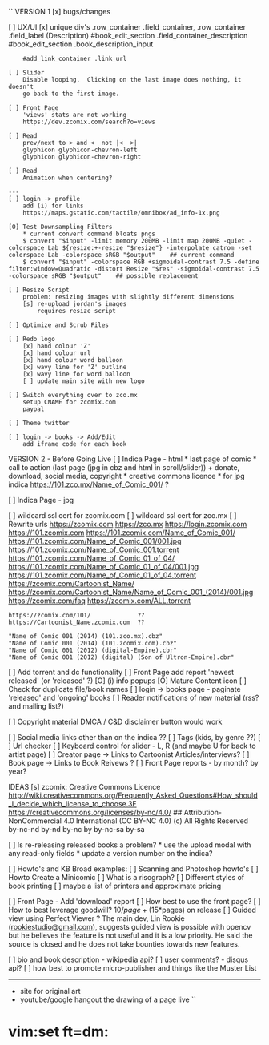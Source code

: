 ``
VERSION 1
[x] bugs/changes

[ ] UX/UI
    [x] unique div's
        .row_container .field_container, .row_container .field_label (Description)
        #book_edit_section .field_container_description
        #book_edit_section .book_description_input

        #add_link_container .link_url

    [ ] Slider
        Disable looping.  Clicking on the last image does nothing, it doesn't
        go back to the first image.

    [ ] Front Page
        'views' stats are not working
        https://dev.zcomix.com/search?o=views

    [ ] Read
        prev/next to > and <  not |<  >|
        glyphicon glyphicon-chevron-left
        glyphicon glyphicon-chevron-right

    [ ] Read
        Animation when centering?

    ---
    [ ] login -> profile
        add (i) for links
        https://maps.gstatic.com/tactile/omnibox/ad_info-1x.png

    [O] Test Downsampling Filters
        * current convert command bloats pngs
        $ convert "$input" -limit memory 200MB -limit map 200MB -quiet -colorspace Lab ${resize:+-resize "$resize"} -interpolate catrom -set colorspace Lab -colorspace sRGB "$output"    ## current command
        $ convert "$input" -colorspace RGB +sigmoidal-contrast 7.5 -define filter:window=Quadratic -distort Resize "$res" -sigmoidal-contrast 7.5 -colorspace sRGB "$output"    ## possible replacement

    [ ] Resize Script
        problem: resizing images with slightly different dimensions
        [s] re-upload jordan's images
            requires resize script

    [ ] Optimize and Scrub Files

    [ ] Redo logo
        [x] hand colour 'Z'
        [x] hand colour url
        [x] hand colour word balloon
        [x] wavy line for 'Z' outline
        [x] wavy line for word balloon
        [ ] update main site with new logo

    [ ] Switch everything over to zco.mx
        setup CNAME for zcomix.com
        paypal

    [ ] Theme twitter

    [ ] login -> books -> Add/Edit
        add iframe code for each book




VERSION 2 - Before Going Live
[ ] Indica Page - html
    * last page of comic
    * call to action (last page (jpg in cbz and html in scroll/slider))
        + donate, download, social media, copyright
    * creative commons licence
    * for jpg indica https://101.zco.mx/Name_of_Comic_001/  ?

[ ] Indica Page - jpg

[ ] wildcard ssl cert for zcomix.com
[ ] wildcard ssl cert for zco.mx
[ ] Rewrite urls
    https://zcomix.com
    https://zco.mx
    https://login.zcomix.com
    https://101.zcomix.com
    https://101.zcomix.com/Name_of_Comic_001/
    https://101.zcomix.com/Name_of_Comic_001/001.jpg
    https://101.zcomix.com/Name_of_Comic_001.torrent
    https://101.zcomix.com/Name_of_Comic_01_of_04/
    https://101.zcomix.com/Name_of_Comic_01_of_04/001.jpg
    https://101.zcomix.com/Name_of_Comic_01_of_04.torrent
    https://zcomix.com/Cartoonist_Name/
    https://zcomix.com/Cartoonist_Name/Name_of_Comic_001_(2014)/001.jpg
    https://zcomix.com/faq
    https://zcomix.com/ALL.torrent

    https://zcomix.com/101/             ??
    https://Cartoonist_Name.zcomix.com  ??

    "Name of Comic 001 (2014) (101.zco.mx).cbz"
    "Name of Comic 001 (2014) (101.zcomix.com).cbz"
    "Name of Comic 001 (2012) (digital-Empire).cbr"
    "Name of Comic 001 (2012) (digital) (Son of Ultron-Empire).cbr"

[ ] Add torrent and dc functionality
[ ] Front Page
    add report 'newest released' (or 'released' ?)
[O] (i) info popups
[O] Mature Content icon
[ ] Check for duplicate file/book names
[ ] login -> books page - paginate 'released' and 'ongoing' books
[ ] Reader notifications of new material (rss? and mailing list?)

[ ] Copyright material
    DMCA / C&D disclaimer button would work

[ ] Social media links other than on the indica ??
[ ] Tags (kids, by genre ??)
[ ] Url checker
[ ] Keyboard control for slider - L, R (and maybe U for back to artist page)
[ ] Creator page -> Links to Cartoonist Articles/interviews?
[ ] Book page -> Links to Book Reivews ?
[ ] Front Page
    reports - by month? by year?

IDEAS
[s] zcomix: Creative Commons Licence
    http://wiki.creativecommons.org/Frequently_Asked_Questions#How_should_I_decide_which_license_to_choose.3F
    https://creativecommons.org/licenses/by-nc/4.0/     ## Attribution-NonCommercial 4.0 International (CC BY-NC 4.0)
    (c) All Rights Reserved
    by-nc-nd
    by-nd
    by-nc
    by
    by-nc-sa
    by-sa

[ ] Is re-releasing released books a problem?
    * use the upload modal with any read-only fields
    * update a version number on the indica?

[ ] Howto's and KB
    Broad examples:
    [ ] Scanning and Photoshop howto's
    [ ] Howto Create a Minicomic
    [ ] What is a risograph?
    [ ] Different styles of book printing
        [ ] maybe a list of printers and approximate pricing

[ ] Front Page - Add 'download' report
[ ] How best to use the front page?
[ ] How to best leverage goodwill?
    $10/page + ($15*pages) on release
[ ] Guided view using Perfect Viewer ?
    The main dev, Lin Rookie (rookiestudio@gmail.com), suggests guided view is
    possible with opencv but he believes the feature is not useful and it is a
    low priority.  He said the source is closed and he does not take bounties
    towards new features.

[ ] bio and book description - wikipedia api?
[ ] user comments? - disqus api?
[ ] how best to promote micro-publisher and things like the Muster List

---
* site for original art
* youtube/google hangout the drawing of a page live
``
# vim:set ft=dm:
